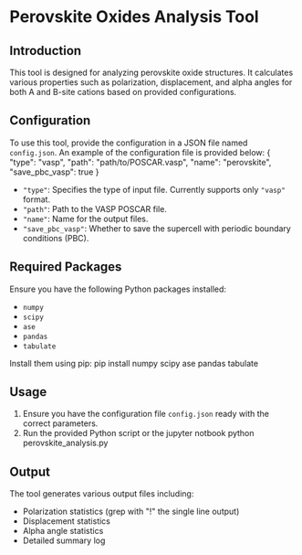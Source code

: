 Perovskite Oxides Analysis Tool
===============================

Introduction
------------

This tool is designed for analyzing perovskite oxide structures. It calculates various properties such as polarization, displacement, and alpha angles for both A and B-site cations based on provided configurations.

Configuration
-------------

To use this tool, provide the configuration in a JSON file named `config.json`. An example of the configuration file is provided below:
{  "type":  "vasp",  "path":  "path/to/POSCAR.vasp",  "name":  "perovskite",  "save_pbc_vasp":  true  }
-   `"type"`: Specifies the type of input file. Currently supports only `"vasp"` format.
-   `"path"`: Path to the VASP POSCAR file.
-   `"name"`: Name for the output files.
-   `"save_pbc_vasp"`: Whether to save the supercell with periodic boundary conditions (PBC).

Required Packages
-----------------

Ensure you have the following Python packages installed:

-   `numpy`
-   `scipy`
-   `ase`
-   `pandas`
-   `tabulate`

Install them using pip:
pip install numpy scipy ase pandas tabulate

Usage
-----

1.  Ensure you have the configuration file `config.json` ready with the correct parameters.
2.  Run the provided Python script or the jupyter notbook
python perovskite_analysis.py

Output
------

The tool generates various output files including:

-   Polarization statistics (grep with "!" the single line output)
-   Displacement statistics
-   Alpha angle statistics
-   Detailed summary log
